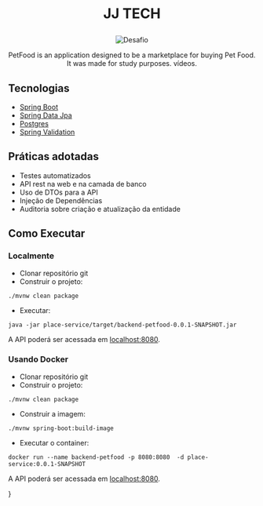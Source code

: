 <h1 align="center">
    <p align="center">JJ TECH</p>
</h1>

<p align="center">
 
 <img src="https://img.shields.io/static/v1?label=Tipo&message=Desafio&color=8257E5&labelColor=000000" alt="Desafio" />
</p>

<p align="center">PetFood is an application designed to be a marketplace for buying Pet Food. It was made for study purposes. vídeos.<p>


## Tecnologias
 
- [Spring Boot](https://spring.io/projects/spring-boot)
- [Spring Data Jpa](https://spring.io/projects/spring-data-jpa)
- [Postgres](https://www.postgresql.org/)
- [Spring Validation](https://spring.io/guides/gs/validating-form-input/)

## Práticas adotadas


- Testes automatizados
- API rest na web e na camada de banco
- Uso de DTOs para a API
- Injeção de Dependências
- Auditoria sobre criação e atualização da entidade

## Como Executar

### Localmente
- Clonar repositório git
- Construir o projeto:
```
./mvnw clean package
```
- Executar:
```
java -jar place-service/target/backend-petfood-0.0.1-SNAPSHOT.jar
```

A API poderá ser acessada em [localhost:8080](http://localhost:8080).


### Usando Docker

- Clonar repositório git
- Construir o projeto:
```
./mvnw clean package
```
- Construir a imagem:
```
./mvnw spring-boot:build-image
```
- Executar o container:
```
docker run --name backend-petfood -p 8080:8080  -d place-service:0.0.1-SNAPSHOT
```

A API poderá ser acessada em [localhost:8080](http://localhost:8080).


}
```
